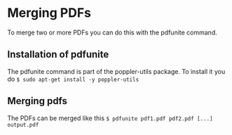 # Merging PDFs
To merge two or more PDFs you can do this with the pdfunite command.

## Installation of pdfunite
The pdfunite command is part of the poppler-utils package. To install it you do
`$ sudo apt-get install -y poppler-utils`

## Merging pdfs
The PDFs can be merged like this
`$ pdfunite pdf1.pdf pdf2.pdf [...] output.pdf`
